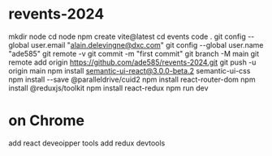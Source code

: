# revents-2024

mkdir node
cd node 
npm create vite@latest
cd events
code .
git config --global user.email "alain.delevingne@dxc.com"
git config --global user.name "ade585"
git remote -v
git commit -m "first commit"
git branch -M main
git remote add origin https://github.com/ade585/revents-2024.git
git push -u origin main
npm install semantic-ui-react@3.0.0-beta.2 semantic-ui-css
npm install --save @paralleldrive/cuid2
npm install react-router-dom 
npm install @reduxjs/toolkit
npm install react-redux
npm run dev


# on Chrome 
add react deveoipper tools
add redux devtools

